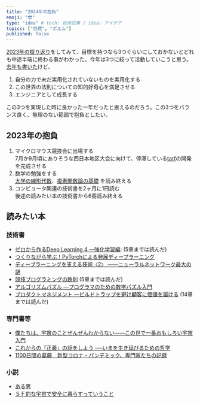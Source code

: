 ```yaml
---
title: "2024年の抱負"
emoji: "😎"
type: "idea" # tech: 技術記事 / idea: アイデア
topics: ["目標", "ポエム"]
published: false
---
```


[2023年の振り返り](./926_2023_retrospective)をしてみて、目標を持つなら3つぐらいにしておかないとどれも中途半端に終わる事がわかった。今年は3つに絞って活動していこうと思う。[去年も書いた](./926_2023_resolutions#長期的な理想像)けど、

1. 自分の力で未だ実用化されていないものを実用化する
2. この世界の法則についての知的好奇心を満足させる
3. エンジニアとして成長する

この3つを実現した時に良かった一年だったと思えるのだろう。この3つをバランス良く、無理のない範囲で抱負としたい。

## 2023年の抱負

1. マイクロマウス競技会に出場する  
   7月か9月頃にありそうな西日本地区大会に向けて、停滞している[tarf](https://github.com/horie-t/tarf)の開発を完成させる
2. 数学の勉強をする  
   [大学の線形代数](https://amzn.to/3rzQV88)、[複素関数論の基礎](https://amzn.to/45nAwBo) を読み終える
3. コンピュータ関連の技術書を2ヶ月に1冊読む  
   後述の読みたい本の技術書から6冊読み終える


## 読みたい本

### 技術書

* [ゼロから作るDeep Learning 4 ―強化学習編](https://amzn.to/46zk42I): (5章までは読んだ)
* [つくりながら学ぶ！PyTorchによる発展ディープラーニング](https://amzn.asia/d/7IS8UUy)
* [ディープラーニングを支える技術〈2〉 ——ニューラルネットワーク最大の謎](https://amzn.asia/d/36SDzmb)
* [競技プログラミングの鉄則](https://amzn.to/3Na5IOg) (5章までは読んだ)
* [アルゴリズムパズル ―プログラマのための数学パズル入門](https://amzn.to/3N88iUM)
* [プロダクトマネジメント ―ビルドトラップを避け顧客に価値を届ける](https://amzn.to/3t07tqi) (14章までは読んだ)

### 専門書等

* [僕たちは、宇宙のことぜんぜんわからない――この世で一番おもしろい宇宙入門](https://amzn.to/3N86FXa)
* [これからの「正義」の話をしよう ──いまを生き延びるための哲学](https://amzn.to/46HmlYk)
* [1100日間の葛藤　新型コロナ・パンデミック、専門家たちの記録](https://amzn.to/46Lhfue)

### 小説

* [ある男](https://amzn.to/46I03FW)
* [ＳＦ的な宇宙で安全に暮らすっていうこと](https://amzn.to/412Tvkf)


   
